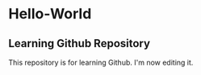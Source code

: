 # Hello-World
## Learning Github Repository

This repository is for learning Github. I'm now editing it.
